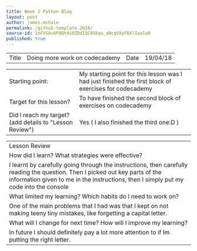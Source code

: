 ```yaml
---
title: Week 2 Python Blog
layout: post
author: james.mchale
permalink: /github-template-2018/
source-id: 1nFVGOv6F0Qh4iOZDdIQC8Sbqu_aNcqVXpFBXlIwalw0
published: true
---
```

<table>
  <tr>
    <td>Title</td>
    <td>Doing more work on codecademy</td>
    <td>Date</td>
    <td>19/04/18</td>
  </tr>
</table>


<table>
  <tr>
    <td>Starting point:</td>
    <td>My starting point for this lesson was I had just finished the first block of exercises for codecademy</td>
  </tr>
  <tr>
    <td>Target for this lesson?</td>
    <td>To have finished the second block of exercises on codecademy</td>
  </tr>
  <tr>
    <td>Did I reach my target? 
(add details to "Lesson Review")</td>
    <td> Yes ( I also finished the third one:D )</td>
  </tr>
</table>


<table>
  <tr>
    <td>Lesson Review</td>
  </tr>
  <tr>
    <td>How did I learn? What strategies were effective? </td>
  </tr>
  <tr>
    <td>I learnt by carefully going through the instructions, then carefully reading the question. Then I picked out key parts of the information given to me in the instructions, then I simply put my code into the console</td>
  </tr>
  <tr>
    <td>What limited my learning? Which habits do I need to work on? </td>
  </tr>
  <tr>
    <td>One of the main problems that I had was that I kept on not making teeny tiny mistakes, like forgetting a capital letter.</td>
  </tr>
  <tr>
    <td>What will I change for next time? How will I improve my learning?</td>
  </tr>
  <tr>
    <td>In future I should definitely pay a lot more attention to if Im putting the right letter.</td>
  </tr>
</table>



